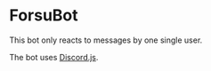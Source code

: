 # ForsuBot
This bot only reacts to messages by one single user.

The bot uses [Discord.js](https://discord.js.org/).
